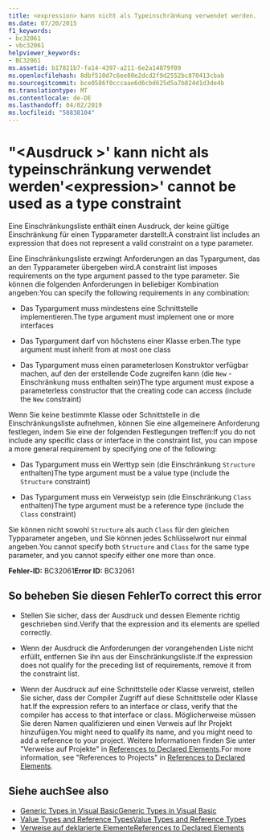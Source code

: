 ```yaml
---
title: <expression> kann nicht als Typeinschränkung verwendet werden.
ms.date: 07/20/2015
f1_keywords:
- bc32061
- vbc32061
helpviewer_keywords:
- BC32061
ms.assetid: b17821b7-fa14-4397-a211-6e2a14079f09
ms.openlocfilehash: 8dbf510d7c6ee80e2dcd2f9d2552bc870413cbab
ms.sourcegitcommit: bce0586f0cccaae6d6cbd625d5a7b824d1d3de4b
ms.translationtype: MT
ms.contentlocale: de-DE
ms.lasthandoff: 04/02/2019
ms.locfileid: "58838104"
---
```

# <a name="expression-cannot-be-used-as-a-type-constraint"></a><span data-ttu-id="a8735-102">"\<Ausdruck >' kann nicht als typeinschränkung verwendet werden</span><span class="sxs-lookup"><span data-stu-id="a8735-102">'\<expression>' cannot be used as a type constraint</span></span>
<span data-ttu-id="a8735-103">Eine Einschränkungsliste enthält einen Ausdruck, der keine gültige Einschränkung für einen Typparameter darstellt.</span><span class="sxs-lookup"><span data-stu-id="a8735-103">A constraint list includes an expression that does not represent a valid constraint on a type parameter.</span></span>  
  
 <span data-ttu-id="a8735-104">Eine Einschränkungsliste erzwingt Anforderungen an das Typargument, das an den Typparameter übergeben wird.</span><span class="sxs-lookup"><span data-stu-id="a8735-104">A constraint list imposes requirements on the type argument passed to the type parameter.</span></span> <span data-ttu-id="a8735-105">Sie können die folgenden Anforderungen in beliebiger Kombination angeben:</span><span class="sxs-lookup"><span data-stu-id="a8735-105">You can specify the following requirements in any combination:</span></span>  
  
-   <span data-ttu-id="a8735-106">Das Typargument muss mindestens eine Schnittstelle implementieren.</span><span class="sxs-lookup"><span data-stu-id="a8735-106">The type argument must implement one or more interfaces</span></span>  
  
-   <span data-ttu-id="a8735-107">Das Typargument darf von höchstens einer Klasse erben.</span><span class="sxs-lookup"><span data-stu-id="a8735-107">The type argument must inherit from at most one class</span></span>  
  
-   <span data-ttu-id="a8735-108">Das Typargument muss einen parameterlosen Konstruktor verfügbar machen, auf den der erstellende Code zugreifen kann (die `New` -Einschränkung muss enthalten sein)</span><span class="sxs-lookup"><span data-stu-id="a8735-108">The type argument must expose a parameterless constructor that the creating code can access (include the `New` constraint)</span></span>  
  
 <span data-ttu-id="a8735-109">Wenn Sie keine bestimmte Klasse oder Schnittstelle in die Einschränkungsliste aufnehmen, können Sie eine allgemeinere Anforderung festlegen, indem Sie eine der folgenden Festlegungen treffen:</span><span class="sxs-lookup"><span data-stu-id="a8735-109">If you do not include any specific class or interface in the constraint list, you can impose a more general requirement by specifying one of the following:</span></span>  
  
-   <span data-ttu-id="a8735-110">Das Typargument muss ein Werttyp sein (die Einschränkung `Structure` enthalten)</span><span class="sxs-lookup"><span data-stu-id="a8735-110">The type argument must be a value type (include the `Structure` constraint)</span></span>  
  
-   <span data-ttu-id="a8735-111">Das Typargument muss ein Verweistyp sein (die Einschränkung `Class` enthalten)</span><span class="sxs-lookup"><span data-stu-id="a8735-111">The type argument must be a reference type (include the `Class` constraint)</span></span>  
  
 <span data-ttu-id="a8735-112">Sie können nicht sowohl `Structure` als auch `Class` für den gleichen Typparameter angeben, und Sie können jedes Schlüsselwort nur einmal angeben.</span><span class="sxs-lookup"><span data-stu-id="a8735-112">You cannot specify both `Structure` and `Class` for the same type parameter, and you cannot specify either one more than once.</span></span>  
  
 <span data-ttu-id="a8735-113">**Fehler-ID:** BC32061</span><span class="sxs-lookup"><span data-stu-id="a8735-113">**Error ID:** BC32061</span></span>  
  
## <a name="to-correct-this-error"></a><span data-ttu-id="a8735-114">So beheben Sie diesen Fehler</span><span class="sxs-lookup"><span data-stu-id="a8735-114">To correct this error</span></span>  
  
-   <span data-ttu-id="a8735-115">Stellen Sie sicher, dass der Ausdruck und dessen Elemente richtig geschrieben sind.</span><span class="sxs-lookup"><span data-stu-id="a8735-115">Verify that the expression and its elements are spelled correctly.</span></span>  
  
-   <span data-ttu-id="a8735-116">Wenn der Ausdruck die Anforderungen der vorangehenden Liste nicht erfüllt, entfernen Sie ihn aus der Einschränkungsliste.</span><span class="sxs-lookup"><span data-stu-id="a8735-116">If the expression does not qualify for the preceding list of requirements, remove it from the constraint list.</span></span>  
  
-   <span data-ttu-id="a8735-117">Wenn der Ausdruck auf eine Schnittstelle oder Klasse verweist, stellen Sie sicher, dass der Compiler Zugriff auf diese Schnittstelle oder Klasse hat.</span><span class="sxs-lookup"><span data-stu-id="a8735-117">If the expression refers to an interface or class, verify that the compiler has access to that interface or class.</span></span> <span data-ttu-id="a8735-118">Möglicherweise müssen Sie deren Namen qualifizieren und einen Verweis auf Ihr Projekt hinzufügen.</span><span class="sxs-lookup"><span data-stu-id="a8735-118">You might need to qualify its name, and you might need to add a reference to your project.</span></span> <span data-ttu-id="a8735-119">Weitere Informationen finden Sie unter "Verweise auf Projekte" in [References to Declared Elements](../../../visual-basic/programming-guide/language-features/declared-elements/references-to-declared-elements.md).</span><span class="sxs-lookup"><span data-stu-id="a8735-119">For more information, see "References to Projects" in [References to Declared Elements](../../../visual-basic/programming-guide/language-features/declared-elements/references-to-declared-elements.md).</span></span>  
  
## <a name="see-also"></a><span data-ttu-id="a8735-120">Siehe auch</span><span class="sxs-lookup"><span data-stu-id="a8735-120">See also</span></span>

- [<span data-ttu-id="a8735-121">Generic Types in Visual Basic</span><span class="sxs-lookup"><span data-stu-id="a8735-121">Generic Types in Visual Basic</span></span>](../../../visual-basic/programming-guide/language-features/data-types/generic-types.md)
- [<span data-ttu-id="a8735-122">Value Types and Reference Types</span><span class="sxs-lookup"><span data-stu-id="a8735-122">Value Types and Reference Types</span></span>](../../../visual-basic/programming-guide/language-features/data-types/value-types-and-reference-types.md)
- [<span data-ttu-id="a8735-123">Verweise auf deklarierte Elemente</span><span class="sxs-lookup"><span data-stu-id="a8735-123">References to Declared Elements</span></span>](../../../visual-basic/programming-guide/language-features/declared-elements/references-to-declared-elements.md)
